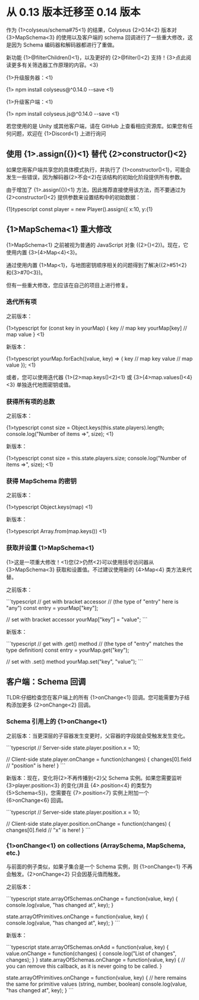 # 从 0.13 版本迁移至 0.14 版本

作为 {1>colyseus/schema#75<1} 的结果，Colyseus {2>0.14<2} 版本对 {3>MapSchema<3} 的使用以及客户端的 schema 回调进行了一些重大修改，这是因为 Schema 编码器和解码器都进行了重做。

新功能 {1>@filterChildren()<1}，以及更好的 {2>@filter()<2} 支持！{3>点此阅读更多有关筛选器工作原理的内容。<3}

{1>升级服务器：<1}

{1> npm install colyseus@^0.14.0 --save <1}

{1>升级客户端：<1}

{1> npm install colyseus.js@^0.14.0 --save <1}

若您使用的是 Unity 或其他客户端，请在 GitHub 上查看相应资源库。如果您有任何问题，欢迎在 {1>Discord<1} 上进行询问

## 使用 {1>.assign({})<1} 替代 {2>constructor()<2}

如果您用客户端共享您的具体模式执行，并执行了 {1>constructor()<1}，可能会发生一些错误，因为解码器{2>不会<2}在该结构的初始化阶段提供所有参数。

由于增加了 {1>.assign({})<1} 方法，因此推荐直接使用该方法，而不要通过为 {2>constructor()<2} 提供参数来设置结构中的初始数据：

{1}typescript const player = new Player().assign({ x:10, y:{1}

## {1>MapSchema<1} 重大修改

{1>MapSchema<1} 之前被视为普通的 JavaScript 对象 ({2>{}<2})。现在，它使用内置 {3>{4>Map<4}<3}。

通过使用内置 {1>Map<1}，与地图密钥顺序相关的问题得到了解决({2>#51<2} 和{3>#70<3})。

但有一些重大修改，您应该在自己的项目上进行修复。

### 迭代所有项

之前版本：

{1>typescript for (const key in yourMap) { key // map key yourMap\[key] // map value } <1}

新版本：

{1>typescript yourMap.forEach((value, key) => { key // map key value // map value }); <1}

或者，您可以使用迭代器 {1>{2>map.keys()<2}<1} 或 {3>{4>map.values()<4}<3} 单独迭代地图密钥或值。

### 获得所有项的总数

之前版本：

{1>typescript const size = Object.keys(this.state.players).length; console.log("Number of items =>", size); <1}

新版本：

{1>typescript const size = this.state.players.size; console.log("Number of items =>", size); <1}

### 获得 MapSchema 的密钥

之前版本：

{1>typescript Object.keys(map) <1}

新版本：

{1>typescript Array.from(map.keys()) <1}

### 获取并设置 {1>MapSchema<1}

{1>这是一项重大修改！<1}您{2>仍然<2}可以使用括号访问器从 {3>MapSchema<3} 获取和设置值。不过建议使用新的 {4>Map<4} 类方法来代替。

之前版本：

\`\`\`typescript // get with bracket accessor // (the type of "entry" here is "any") const entry = yourMap\["key"];

// set with bracket accessor yourMap\["key"] = "value"; \`\`\`

新版本：

\`\`\`typescript // get with .get() method // (the type of "entry" matches the type definition) const entry = yourMap.get("key");

// set with .set() method yourMap.set("key", "value"); \`\`\`


## 客户端：Schema 回调

TLDR:仔细检查您在客户端上的所有 {1>onChange<1} 回调。您可能需要为子结构添加更多 {2>onChange<2} 回调。

### Schema 引用上的 {1>onChange<1}

之前版本：当更深层的子容器发生变更时，父容器的字段就会受触发发生变化。

\`\`\`typescript // Server-side state.player.position.x = 10;

// Client-side state.player.onChange = function(changes) { changes\[0].field // "position" is here! } \`\`\`

新版本：现在，变化将{2>不再传播到<2}父 Schema 实例。如果您需要监听 {3>player.position<3} 的变化(并且 {4>.position<4} 的类型为 {5>Schema<5})，您需要在 {7>.position<7} 实例上附加一个 {6>onChange<6} 回调。

\`\`\`typescript // Server-side state.player.position.x = 10;

// Client-side state.player.position.onChange = function(changes) { changes\[0].field // "x" is here! } \`\`\`

### {1>onChange<1} on collections (ArraySchema, MapSchema, etc.)

与前面的例子类似，如果子集合是一个 Schema 实例，则 {1>onChange<1} 不再会触发。{2>onChange<2} 只会因基元值而触发。

之前版本：

\`\`\`typescript state.arrayOfSchemas.onChange = function(value, key) { console.log(value, "has changed at", key); }

state.arrayOfPrimitives.onChange = function(value, key) { console.log(value, "has changed at", key); } \`\`\`

新版本：

\`\`\`typescript state.arrayOfSchemas.onAdd = function(value, key) { value.onChange = function(changes) { console.log("List of changes", changes); } } state.arrayOfSchemas.onChange = function(value, key) { // you can remove this callback, as it is never going to be called. }

state.arrayOfPrimitives.onChange = function(value, key) { // here remains the same for primitive values (string, number, boolean) console.log(value, "has changed at", key); } \`\`\`

